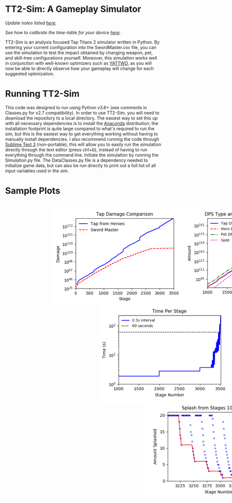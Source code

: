 # TT2-Sim: A Gameplay Simulator

*Update notes listed [here](https://github.com/metxchris/TT2-Sim/tree/master/docs#update-history).*

*See how to calibrate the time-table for your device [here](https://github.com/metxchris/TT2-Sim/blob/master/docs/calibration.md#device-calibration).*

TT2-Sim is an analysis focused Tap Titans 2 simulator written in Python. By entering your current configuration into the SwordMaster.csv file, you can use the simulation to test the impact obtained by changing weapon, pet, and skill-tree configurations yourself.  Moreover, this simulation works well in conjunction with well-known optimizers such as [YATTWO](https://yattwo.me/), as you will now be able to directly observe how your gameplay will change for each suggested optimization.

# Running TT2-Sim
This code was designed to run using Python v3.6+ (see comments in Classes.py for v2.7 compatibility).  In order to use TT2-Sim, you will need to download the repository to a local directory.  The easiest way to set this up with all necessary dependencies is to install the [Anaconda](https://www.continuum.io/downloads) distribution; the installation footprint is quite large compared to what's required to run the sim, but this is the easiest way to get everything working without having to manually install dependencies.  I also recommend running the code through [Sublime Text 3](https://www.sublimetext.com/) (non-portable); this will allow you to easily run the simulation directly through the text editor (press ctrl+b), instead of having to run everything through the command line.  Initiate the simulation by running the Simulation.py file.  The DataClasses.py file is a dependency needed to initialize game data, but can also be run directly to print out a full list of all input variables used in the sim.

# Sample Plots
<div style="width:1000px;margin-left:150px">
<img src="./images/SwordMaster.png" alt="Tap Damage" width="425" style="float:left; display:inline;"/><img src="./images/DPSvsGold.png" alt="DPS vs. Gold" width="425" style="float:left; display:inline;"/>
<div style="width:1000px;margin-left:150px">
<img src="./images/TimePerStage.png" alt="Time Per Stage" width="425" style="float:left; display:inline;"/><img src="./images/ManaPerStage.png" alt="Mana Per Stage" width="425" style="float:left; display:inline;"/>
<div style="width:1000px;margin-left:150px">
<img src="./images/Splash.png" alt="Splash Comparison" width="425" style="float:left; display:inline;"/><img src="./images/RelicEfficiency.png" alt="Relic Efficiency" width="425" style="float:left; display:inline;"/>
</div>

# Sample Text Output

```
    GENERAL RESULTS FOR: MetxChris
    ―――――――――――――――――――――――――――――――――――――――――
    Final Stage: 4020       Boss HP:  18.28cs
    Start Stage: 1250       Damage:   11.21cs
    ――――――――――――――――――――――――――――――――――――――――――――――――――――――
    Hero Levels: [6000 6000 6000 6000 6000 6000 6000 6000] 
                 [6000 6000 6000 6000 6000 6000 6000 6000] 
                 [6000 6000 6000 6000 6000 6000 6000 6000] 
                 [5940 5800 5610 5360 5090 4760 4410 4050] 
                 [3710 3290 2790 2790 2790] Total: 200390


    ACTIVE SKILL INFO:
    ―――――――――――――――――――――――――――――――――――――
    Name              Level       Effect 
    ―――――――――――――――――――――――――――――――――――――
    Crit Strike          15        50.00%
    Hand of Midas        15         13.80
    War Cry              15         1.40k
    ―――――――――――――――――――――――――――――――――――――


    DAMAGE RESULTS:
    ―――――――――――――――――――――――――――――――――――――――
    Type            Amount        Bonus    
    ―――――――――――――――――――――――――――――――――――――――
    Total DPS        373.79cr     415.75ab%
    Hero DPS         109.83cp      196.40B%
    Melee DPS        109.80cp        2.49B%
    Ranged DPS        24.77co      561.11k%
    Spell DPS:         5.82co      131.83k%
    Pet DMG:         280.34cr      276.79M%
    Tap DMG:           1.76cp        1.46M%
    Clan DMG:          1.10cq       17.58T%
    ―――――――――――――――――――――――――――――――――――――――
    Crit Chance:                     50.00%
    Crit Max:          196.99
    Crit Min:           29.55
    ―――――――――――――――――――――――――――――――――――――――
    Artifact DMG:                   494.76k%


    GOLD RESULTS:
    ―――――――――――――――――――――――――――――――――――――――
    Type             Amount      Multiplier
    ―――――――――――――――――――――――――――――――――――――――
    Total Earned     238.07cv        93.48k
    Boss Gold        236.36cv        200.80
    Chest Gold         1.64cv         44.77
    Titan Gold        75.68cu         69.75
    TF Chance           1.00%          1.02 †
    10x Chance         22.00%          2.98 ‡
    ―――――――――――――――――――――――――――――――――――――――
    Remaining         47.87cv
    Spent            190.20cv
    ―――――――――――――――――――――――――――――――――――――――
    † Does not multiply with HoM or Bosses.
    ‡ Does not multiply with HoM.


    SPLASH RESULTS BY STAGE (PET ATTACKS):
    ――――――――――――――――――――――――――――――――――――――――――――――――――――
    Splash Amount    Splash Maximum         Splash Floor
    ――――――――――――――――――――――――――――――――――――――――――――――――――――
              x20              3906                 3887
               x4              3936                 3918
               x3              3938                 3920
               x2              3940                 3922
               x1              3962                 3925
    ――――――――――――――――――――――――――――――――――――――――――――――――――――
    Splash Factor: 0.0705


    HERO EVOLVE STAGES:
    ――――――――――――――――――――――――――――――――――――――――――――――――――――――
    1st Evolve:  [1250 1250 1250 1250 1250 1250 1250 1250] 
                 [1250 1250 1250 1250 1250 1250 1250 1250] 
                 [1250 1250 1250 1250 1250 1250 1250 1250] 
                 [1250 1250 1250 1265 1439 1647 1875 2101] 
                 [2318 2591 2905 2905 2905]
    2nd Evolve:  [1250 1250 1250 1250 1250 1250 1250 1250] 
                 [1250 1250 1250 1251 1251 1251 1251 1251] 
                 [1252 1271 1296 1329 1353 1387 1430 1479] 
                 [1536 1624 1746 1901 2076 2286 2515 2740] 
                 [2956 3226 3545 3545 3545]


    ATTACKS AND TIMES TO REACH STAGE: 4020
    ―――――――――――――――――――――――――――――――――――――――――――――――――――――――――――――――――――――――――――――
    Attack Interval    Attacks      Active Time      Wasted Time       Total Time
    ―――――――――――――――――――――――――――――――――――――――――――――――――――――――――――――――――――――――――――――
            0.1 sec     12.77k       14.36 mins        1.82 hrs         2.06 hrs 
            0.2 sec      9.76k       15.68 mins        1.81 hrs         2.07 hrs 
            0.3 sec      8.79k       27.21 mins        1.80 hrs         2.25 hrs 
            0.4 sec      8.27k       14.74 mins        1.79 hrs         2.04 hrs 
            0.5 sec      8.00k       38.20 mins        1.79 hrs         2.42 hrs 
            0.6 sec      7.78k        1.02 hrs         1.78 hrs         2.80 hrs 
            0.7 sec      7.65k        1.18 hrs         1.78 hrs         2.96 hrs 
            0.8 sec      7.53k       13.45 mins        1.78 hrs         2.00 hrs 
            0.9 sec      7.45k       24.94 mins        1.77 hrs         2.19 hrs 
            1.0 sec      7.38k       36.35 mins        1.77 hrs         2.38 hrs 
            1.5 sec      7.18k        1.56 hrs         1.76 hrs         3.32 hrs 
            2.0 sec      7.06k        2.50 hrs         1.75 hrs         4.25 hrs 
            3.0 sec      6.95k        4.38 hrs         1.74 hrs         6.12 hrs 
    ―――――――――――――――――――――――――――――――――――――――――――――――――――――――――――――――――――――――――――――
    Tap Attacks          2.20B        3.49 yrs         2.21 hrs         3.50 yrs 
    Heav. Strikes      131.81k        6.04 days        1.90 hrs         6.12 days
    Pet Attacks          7.58k        7.74 mins        1.78 hrs         1.91 hrs 
    ―――――――――――――――――――――――――――――――――――――――――――――――――――――――――――――――――――――――――――――
    KillAnimationTime + DeviceLag + MeasurementLag: 0.75 sec
```

# Credit
Special thanks to Marxz13 for collaborating with me on various gameplay aspects, testing for accuracy issues, and being a great community resource.  Also thanks to [Colblitz](https://github.com/colblitz) for helping me find several gameplay formulas I was missing.  Additionally, thanks to Byungshin for helping me nail down a few errors in the gold calculations.